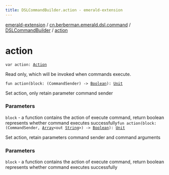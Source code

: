 ```yaml
---
title: DSLCommandBuilder.action - emerald-extension
---
```


[emerald-extension](../../index.html) / [cn.berberman.emerald.dsl.command](../index.html) / [DSLCommandBuilder](index.html) / [action](.)

# action

`var action: `[`Action`](../-action.html)

Read only, which will be invoked when commands execute.

`fun action(block: (CommandSender) -> `[`Boolean`](https://kotlinlang.org/api/latest/jvm/stdlib/kotlin/-boolean/index.html)`): `[`Unit`](https://kotlinlang.org/api/latest/jvm/stdlib/kotlin/-unit/index.html)

Set action, only retain parameter command sender

### Parameters

`block` - a function contains the action of execute command,
return boolean represents whether command executes successfully`fun action(block: (CommandSender, `[`Array`](https://kotlinlang.org/api/latest/jvm/stdlib/kotlin/-array/index.html)`<out `[`String`](https://kotlinlang.org/api/latest/jvm/stdlib/kotlin/-string/index.html)`>) -> `[`Boolean`](https://kotlinlang.org/api/latest/jvm/stdlib/kotlin/-boolean/index.html)`): `[`Unit`](https://kotlinlang.org/api/latest/jvm/stdlib/kotlin/-unit/index.html)

Set action, retain parameters command sender and command arguments

### Parameters

`block` - a function contains the action of execute command,
return boolean represents whether command executes successfully
